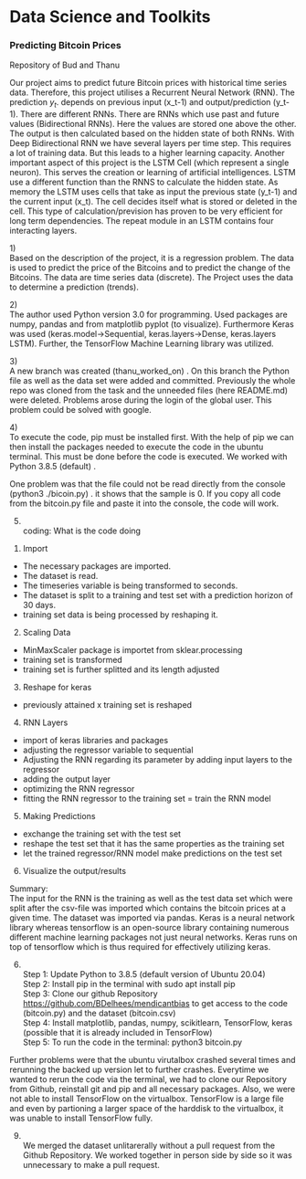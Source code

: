 
# Data Science and Toolkits

### Predicting Bitcoin Prices

Repository of Bud and Thanu

Our project aims to predict future Bitcoin prices with historical time series data. Therefore, this project utilises a Recurrent Neural Network (RNN). The prediction $y_{t}$. depends on previous input (x_t-1) and output/prediction (y_t-1). There are different RNNs. There are RNNs which use past and future values (Bidirectional RNNs). Here the values are stored one above the other. The output is then calculated based on the hidden state of both RNNs. With Deep Bidirectional RNN we have several layers per time step. This requires a lot of training data. But this leads to a higher learning capacity.
Another important aspect of this project is the LSTM Cell (which represent a single neuron). This serves the creation or learning of artificial intelligences. LSTM use a different function than the RNNS to calculate the hidden state. As memory the LSTM uses cells that take as input the previous state (y_t-1) and the current input (x_t). The cell decides itself what is stored or deleted in the cell. This type of calculation/prevision has proven to be very efficient for long term dependencies. The repeat module in an LSTM contains four interacting layers.

1)\
Based on the description of the project, it is a regression problem. The data is used to predict the price of the Bitcoins and to predict the change of the Bitcoins.
The data are time series data (discrete). The Project uses the data to determine a prediction (trends).

2)\
The author used Python version 3.0 for programming. Used packages are numpy, pandas and from matplotlib pyplot (to visualize). Furthermore Keras was used (keras.model->Sequential, keras.layers->Dense, keras.layers LSTM). Further, the TensorFlow Machine Learning library was utilized.

3)\
A new branch was created (thanu_worked_on) . On this branch the Python file as well as the data set were added and committed. Previously the whole repo was cloned from the task and the unneeded files (here README.md) were deleted. Problems arose during the login of the global user. This problem could be solved with google.

4)\
To execute the code, pip must be installed first. With the help of pip we can then install the packages needed to execute the code in the ubuntu terminal. This must be done before the code is executed. We worked with Python 3.8.5 (default) .

One problem was that the file could not be read directly from the console (python3 ./bicoin.py) . it shows that the sample is 0. If you copy all code from the bitcoin.py file and paste it into the console, the code will work.


5) \
coding: What is the code doing
1. Import
  - The necessary packages are imported.
  - The dataset is read.
  - The timeseries variable is being transformed to seconds.
  - The dataset is split to a training and test set with a prediction horizon of 30 days.
  - training set data is being processed by reshaping it.

2. Scaling Data
  - MinMaxScaler package is importet from sklear.processing
  - training set is transformed
  - training set is further splitted and its length adjusted

3. Reshape for keras
  - previously attained x training set is reshaped

4.  RNN Layers
  - import of keras libraries and packages
  - adjusting the regressor variable to sequential
  - Adjusting the RNN regarding its parameter by adding input layers to the regressor
  - adding the output layer
  - optimizing the RNN regressor
  - fitting the RNN regressor to the training set = train the RNN model

5. Making Predictions
  - exchange the training set with the test set
  - reshape the test set that it has the same properties as the training set
  - let the trained regressor/RNN model make predictions on the test set

6. Visualize the output/results

Summary:\
The input for the RNN is the training as well as the test data set which were split after the csv-file was imported which contains the bitcoin prices at a given time. The dataset was imported via pandas.
Keras is a neural network library whereas tensorflow is an open-source library containing numerous different machine learning packages not just neural networks. Keras runs on top of tensorflow which is thus required for effectively utilizing keras.

6) \
Step 1: Update Python to 3.8.5 (default version of Ubuntu 20.04)\
Step 2: Install pip in the terminal with sudo apt install pip \
Step 3: Clone our github Repository https://github.com/BDelhees/mendicantbias to get access to the code (bitcoin.py) and the dataset (bitcoin.csv) \
Step 4: Install matplotlib, pandas, numpy, scikitlearn, TensorFlow, keras (possible that it is already included in TensorFlow) \
Step 5: To run the code in the terminal: python3 bitcoin.py

Further problems were that the ubuntu virutalbox crashed several times and rerunning the backed up version let to further crashes. Everytime we wanted to rerun the code via the terminal, we had to clone our Repository from Github, reinstall git and pip and all necessary packages. Also, we were not able to install TensorFlow on the virtualbox. TensorFlow is a large file and even by partioning a larger space of the harddisk to the virtualbox, it was unable to install TensorFlow fully.

9) \
We merged the dataset unlitarerally without a pull request from the Github Repository. We worked together in person side by side so it was unnecessary to make a pull request.
